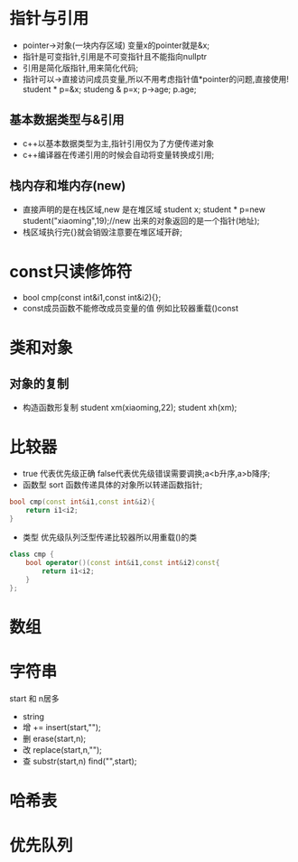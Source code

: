 # 指针与引用
- pointer->对象(一块内存区域) 变量x的pointer就是&x;
- 指针是可变指针,引用是不可变指针且不能指向nullptr
- 引用是简化版指针,用来简化代码;
- 指针可以->直接访问成员变量,所以不用考虑指针值*pointer的问题,直接使用!
student * p=&x; studeng & p=x;
p->age; p.age;

## 基本数据类型与&引用
- c++以基本数据类型为主,指针引用仅为了方便传递对象
- c++编译器在传递引用的时候会自动将变量转换成引用;


## 栈内存和堆内存(new)
- 直接声明的是在栈区域,new 是在堆区域
student x;
student * p=new student("xiaoming",19);//new 出来的对象返回的是一个指针(地址);
- 栈区域执行完{}就会销毁注意要在堆区域开辟;

# const只读修饰符
- bool cmp(const int&i1,const int&i2){};
- const成员函数不能修改成员变量的值
例如比较器重载()const

# 类和对象

## 对象的复制
- 构造函数形复制
student xm(xiaoming,22);
student xh(xm);

# 比较器
- true 代表优先级正确 false代表优先级错误需要调换;a<b升序,a>b降序;
- 函数型
sort 函数传递具体的对象所以转递函数指针;
```c++
bool cmp(const int&i1,const int&i2){
    return i1<i2;
}
```
- 类型
优先级队列泛型传递比较器所以用重载()的类
```c++
class cmp {
    bool operator()(const int&i1,const int&i2)const{
        return i1<i2;
    }
};
```


# 数组


# 字符串
start 和 n居多
- string 
- 增 += insert(start,"");
- 删 erase(start,n);
- 改 replace(start,n,"");
- 查 substr(start,n) find("",start);

# 哈希表



# 优先队列